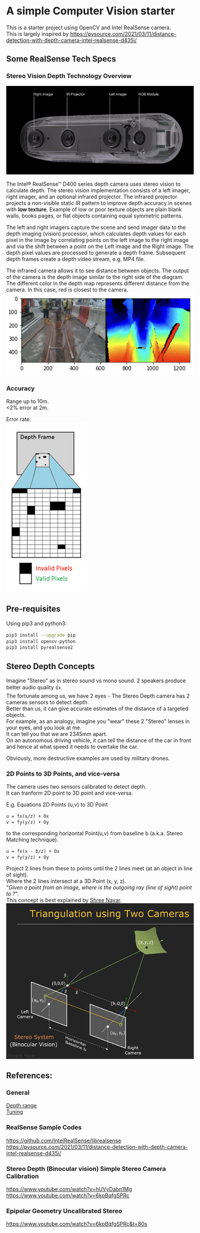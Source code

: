 # A simple Computer Vision starter

This is a starter project using OpenCV and Intel RealSense camera.  
This is largely inspired by 
https://pysource.com/2021/03/11/distance-detection-with-depth-camera-intel-realsense-d435i/

## Some RealSense Tech Specs

### Stereo Vision Depth Technology Overview

![cam_image](./doc/realsense_cam.png)

The Intel® RealSense™ D400 series depth camera uses stereo vision to calculate depth. The stereo vision implementation consists of a left imager, right imager, and an optional infrared projector. The infrared projector projects a non-visible static IR pattern to improve depth accuracy in scenes with **low texture**. Example of low or poor texture objects are plain blank walls, books pages, or flat objects containing equal symmetric patterns.  

The left and right imagers capture the scene and send imager data to the depth imaging (vision) processor, which calculates depth values for each pixel in the image by correlating points on the left image to the right image and via the shift between a point on the Left image and the Right image. The depth pixel values are processed to generate a depth frame. Subsequent depth frames create a depth video stream, e.g. MP4 file.  

The infrared camera allows it to see distance between objects. The output of the camera is the depth image similar to the right side of the diagram. 
The different color in the depth map represents different distance from the camera. In this case, red is closest to the camera.  
![Infrared](./doc/Infrared.png)

### Accuracy
Range up to 10m.  
<2% error at 2m.  

Error rate:  
![error rate](./doc/realsense_error_rate.png)


## Pre-requisites

Using pip3 and python3:
```sh
pip3 install --upgrade pip
pip3 install opencv-python
pip3 install pyrealsense2
```

## Stereo Depth Concepts

Imagine "Stereo" as in stereo sound vs mono sound. 2 speakers produce better audio quality 👍.  
The fortunate among us, we have 2 eyes - The Stereo Depth camera has 2 cameras sensors to detect depth.  
Better than us, it can give accurate estimates of the distance of a targeted objects.  
For example, as an analogy, imagine you "wear" these 2 "Stereo" lenses in your eyes, and you look at me.  
It can tell you that we are 2345mm apart.  
On an autonomous driving vehicle, it can tell the distance of the car in front and hence at what speed it needs to overtake the car.  

Obviously, more destructive examples are used by military drones.  

### 2D Points to 3D Points, and vice-versa

The camera uses two sensors calibrated to detect depth.  
It can tranform 2D point to 3D point and vice-versa.  

E.g. Equations 2D Points (u,v) to 3D Point
```
u = fx(x/z) + Ox
v = fy(y/z) + Oy
```
to the corresponding horizontal Point(u,v) from baseline b (a.k.a. Stereo Matching technique).  
```
u = fx(x - b/z) + Ox
v = fy(y/z) + Oy
```
Project 2 lines from these to points until the 2 lines meet (at an object in line of sight).  
Where the 2 lines intersect at a 3D Point (x, y, z).  
"*Given a point from an image, where is the outgoing ray (line of sight) point to ?*".  
This concept is best explained by [Shree Nayar](https://www.youtube.com/watch?v=hUVyDabn1Mg).  
![Shree Nayar Stereo Camera](./doc/ShreeNayarStereoCamera.png)  


## References: 
### General
[Depth range](https://www.intelrealsense.com/depth-camera-d435/#:~:text=A%20Powerful%2C%20Full%E2%80%91featured%20Depth%20Camera&text=With%20a%20range%20up%20to,2.0%20and%20cross%2Dplatform%20support.)  
[Tuning](https://dev.intelrealsense.com/docs/tuning-depth-cameras-for-best-performance)  
### RealSense Sample Codes 
https://github.com/IntelRealSense/librealsense  
https://pysource.com/2021/03/11/distance-detection-with-depth-camera-intel-realsense-d435i/  
### Stereo Depth (Binocular vision) Simple Stereo Camera Calibration  
https://www.youtube.com/watch?v=hUVyDabn1Mg  
https://www.youtube.com/watch?v=6kpBqfgSPRc  
### Epipolar Geometry Uncalibrated Stereo 
https://www.youtube.com/watch?v=6kpBqfgSPRc&t=80s
